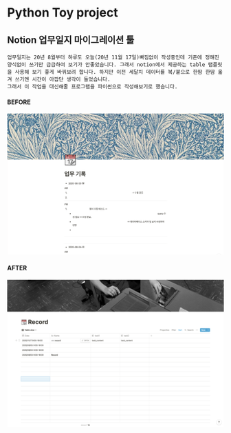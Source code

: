 # Python Toy project

## Notion 업무일지 마이그레이션 툴

```
업무일지는 20년 8월부터 하루도 오늘(20년 11월 17일)빠짐없이 작성중인데 기존에 정해진 양식없이 쓰기만 급급하여 보기가 안좋았습니다. 그래서 notion에서 제공하는 table 탬플릿을 사용해 보기 좋게 바꿔보려 합니다. 하지만 이전 세달치 데이터를 복/붙으로 한땀 한땀 옮겨 쓰기엔 시간이 아깝단 생각이 들었습니다.
그래서 이 작업을 대신해줄 프로그램을 파이썬으로 작성해보기로 했습니다.

```

#### BEFORE

![ex_screenshot](./sample/before.png)

#### AFTER

![ex_screenshot](./sample/after.png)
